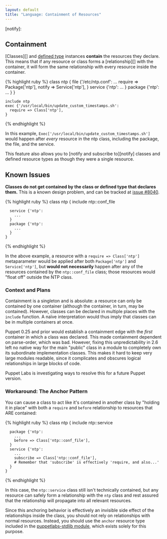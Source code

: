 ```yaml
---
layout: default
title: "Language: Containment of Resources"
---
```


<!-- todo -->
[stdlib]: 
[classes]: 
[definedtype]: 
[relationship]: 
[notify]: 

Containment
-----

[Classes][] and [defined type][definedtype] instances **contain** the resources they declare. This means that if any resource or class forms a [relationship][] with the container, it will form the same relationship with every resource inside the container. 

{% highlight ruby %}
    class ntp {
      file {'/etc/ntp.conf':
        ...
        require => Package['ntp'],
        notify  => Service['ntp'],
      }
      service {'ntp':
        ...
      }
      package {'ntp':
        ...
      }
    }
    
    include ntp
    exec {'/usr/local/bin/update_custom_timestamps.sh':
      require => Class['ntp'],
    }
{% endhighlight %}

In this example, `Exec['/usr/local/bin/update_custom_timestamps.sh']` would happen after _every_ resource in the ntp class, including the package, the file, and the service.

This feature also allows you to [notify and subscribe to][notify] classes and defined resource types as though they were a single resource. 

Known Issues
-----

**Classes do not get contained by the class or defined type that declares them.** This is a known design problem, and can be tracked at [issue #8040](http://projects.puppetlabs.com/issues/8040).

{% highlight ruby %}
    class ntp {
      include ntp::conf_file
      
      service {'ntp':
        ...
      }
      package {'ntp':
        ...
      }
    }
{% endhighlight %}

In the above example, a resource with a `require => Class['ntp']` metaparameter would be applied after both `Package['ntp']` and `Service['ntp']`, but **would not necessarily** happen after any of the resources contained by the `ntp::conf_file` class; those resources would "float off" outside the NTP class.

### Context and Plans

Containment is a singleton and is absolute: a resource can only be contained by one container (although the container, in turn, may be contained). However, classes can be declared in multiple places with the `include` function. A naïve interpretation would thus imply that classes can be in multiple containers at once. 

Puppet 0.25 and prior would establish a containment edge with the _first_ container in which a class was declared. This made containment dependent on parse-order, which was bad. However, fixing this unpredictability in 2.6 left no native way for the main "public" class in a module to completely own its subordinate implementation classes. This makes it hard to keep very large modules readable, since it complicates and obscures logical relationships in large blocks of code.

Puppet Labs is investigating ways to resolve this for a future Puppet version. 

### Workaround: The Anchor Pattern

You can cause a class to act like it's contained in another class by "holding it in place" with both a `require` and `before` relationship to resources that ARE contained:

{% highlight ruby %}
    class ntp {
      include ntp::service
      
      package {'ntp':
        ...
        before => Class['ntp::conf_file'],
      }
      service {'ntp':
        ...
        subscribe => Class['ntp::conf_file'], 
        # Remember that 'subscribe' is effectively 'require, and also...'
      }
    }
{% endhighlight %}

In this case, the `ntp::service` class still isn't technically contained, but any resource can safely form a relationship with the `ntp` class and rest assured that the relationship will propagate into all relevant resources. 

Since this anchoring behavior is effectively an invisible side effect of the relationships inside the class, you should not rely on relationships with normal resources. Instead, you should use the `anchor` resource type included in the [puppetlabs-stdlib module][stdlib], which exists solely for this purpose. 
